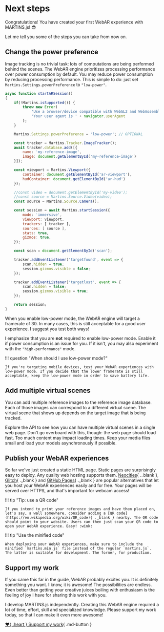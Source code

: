 # Next steps

Congratulations! You have created your first WebAR experience with MARTINS.js! :sunglasses:

Let me tell you some of the steps you can take from now on.

## Change the power preference

Image tracking is no trivial task: lots of computations are being performed behind the scenes. The WebAR engine prioritizes processing performance over power consumption by default. You may reduce power consumption by reducing processing performance. This is simple to do: just set `Martins.Settings.powerPreference` to `"low-power"`.

```js title="ar-demo.js" hl_lines="10"
async function startARSession()
{
    if(!Martins.isSupported()) {
        throw new Error(
            'Use a browser/device compatible with WebGL2 and WebAssembly. ' +
            'Your user agent is ' + navigator.userAgent
        );
    }

    Martins.Settings.powerPreference = 'low-power'; // OPTIONAL

    const tracker = Martins.Tracker.ImageTracker();
    await tracker.database.add([{
        name: 'my-reference-image',
        image: document.getElementById('my-reference-image')
    }]);

    const viewport = Martins.Viewport({
        container: document.getElementById('ar-viewport'),
        hudContainer: document.getElementById('ar-hud')
    });

    //const video = document.getElementById('my-video');
    //const source = Martins.Source.Video(video);
    const source = Martins.Source.Camera();

    const session = await Martins.startSession({
        mode: 'immersive',
        viewport: viewport,
        trackers: [ tracker ],
        sources: [ source ],
        stats: true,
        gizmos: true,
    });

    const scan = document.getElementById('scan');

    tracker.addEventListener('targetfound', event => {
        scan.hidden = true;
        session.gizmos.visible = false;
    });

    tracker.addEventListener('targetlost', event => {
        scan.hidden = false;
        session.gizmos.visible = true;
    });

    return session;
}
```

When you enable low-power mode, the WebAR engine will target a framerate of 30. In many cases, this is still acceptable for a good user experience. I suggest you test both ways!

I emphasize that you are **not** required to enable low-power mode. Enable it if power consumption is an issue for you. If it isn't, you may also experiment with the `"high-performance"` mode.

!!! question "When should I use low-power mode?"

    If you're targeting mobile devices, test your WebAR experiences with low-power mode. If you decide that the lower framerate is still acceptable, keep the low-power mode in order to save battery life.

## Add multiple virtual scenes

You can add multiple reference images to the reference image database. Each of those images can correspond to a different virtual scene. The virtual scene that shows up depends on the target image that is being tracked.

Explore the API to see how you can have multiple virtual scenes in a single web page. Don't go overboard with this, though: the web page should load fast. Too much content may impact loading times. Keep your media files small and load your models asynchronously if possible.

## Publish your WebAR experiences

So far we've just created a static HTML page. Static pages are surprisingly easy to deploy. Any quality web hosting supports them. [Neocities](https://neocities.org/){ ._blank }, [Glitch](https://glitch.com/){ ._blank } and [GitHub Pages](https://pages.github.com/){ ._blank } are popular alternatives that let you host your WebAR experiences easily and for free. Your pages will be served over HTTPS, and that's important for webcam access!

!!! tip "Tip: use a QR code"

    If you intend to print your reference images and have them placed on, let's say, a wall somewhere, consider adding a [QR code](https://en.wikipedia.org/wiki/QR_code){ ._blank } nearby. The QR code should point to your website. Users can then just scan your QR code to open your WebAR experience. Easy! :wink:

!!! tip "Use the minified code"

    When deploying your WebAR experiences, make sure to include the minified `martins.min.js` file instead of the regular `martins.js`. The latter is suitable for development. The former, for production.

## Support my work

If you came this far in the guide, WebAR probably excites you. It is definitely something you want. I know, it is awesome! The possibilities are endless. Even better than getting your creative juices boiling with enthusiasm is the feeling of joy I have for sharing this work with you.

I develop MARTINS.js independently. Creating this WebAR engine required a lot of time, effort, skill and specialized knowledge. Please support my work today, so that I can make it even more awesome!

[:heart:{ .heart } Support my work](../support-my-work.md){ .md-button }